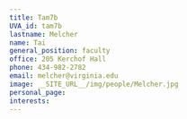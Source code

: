 ```yaml
---
title: Tam7b
UVA_id: tam7b
lastname: Melcher
name: Tai
general_position: faculty
office: 205 Kerchof Hall
phone: 434-982-2782
email: melcher@virginia.edu
image: __SITE_URL__/img/people/Melcher.jpg
personal_page: 
interests: 
---
```



